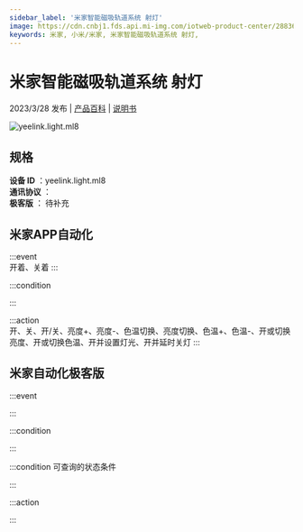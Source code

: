 ```yaml
---
sidebar_label: '米家智能磁吸轨道系统 射灯'
image: https://cdn.cnbj1.fds.api.mi-img.com/iotweb-product-center/2883638c34cdfb0cc480f914d7357a56_1663729354382.png?GalaxyAccessKeyId=AKVGLQWBOVIRQ3XLEW&Expires=9223372036854775807&Signature=XD38NiNQO+UOdzdQAXX+MMLnbZs=
keywords: 米家, 小米/米家, 米家智能磁吸轨道系统 射灯, 
---
```

# 米家智能磁吸轨道系统 射灯

2023/3/28 发布 | [产品百科](https://home.mi.com/webapp/content/baike/product/index.html?model=yeelink.light.ml8/) | [说明书](https://home.mi.com/views/introduction.html?model=yeelink.light.ml8&region=cn)

![yeelink.light.ml8](https://cdn.cnbj1.fds.api.mi-img.com/iotweb-product-center/2883638c34cdfb0cc480f914d7357a56_1663729354382.png?GalaxyAccessKeyId=AKVGLQWBOVIRQ3XLEW&Expires=9223372036854775807&Signature=XD38NiNQO+UOdzdQAXX+MMLnbZs=)

## 规格  
> 
**设备 ID** ：yeelink.light.ml8  
**通讯协议** ：  
**极客版**  ： 待补充 


## 米家APP自动化  

:::event  
开着、关着
:::

:::condition  

:::

:::action   
开、关、开/关、亮度+、亮度-、色温切换、亮度切换、色温+、色温-、开或切换亮度、开或切换色温、开并设置灯光、开并延时关灯
:::

## 米家自动化极客版  

:::event  

:::

:::condition  

:::

:::condition 可查询的状态条件  

:::

:::action  

:::

        
